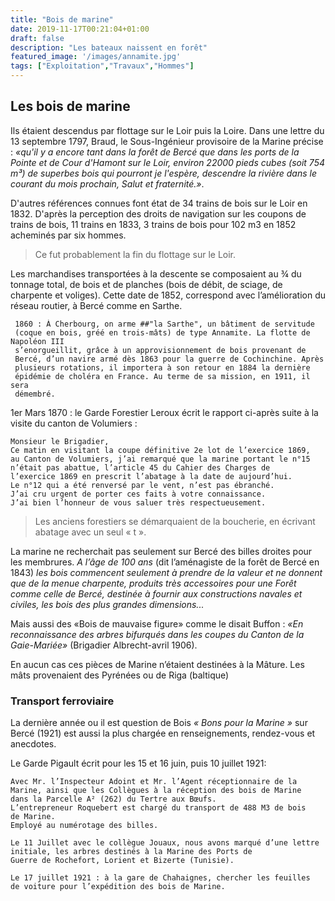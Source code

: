 ```yaml
---
title: "Bois de marine"
date: 2019-11-17T00:21:04+01:00
draft: false
description: "Les bateaux naissent en forêt"
featured_image: '/images/annamite.jpg'
tags: ["Exploitation","Travaux","Hommes"]
---
```


## Les bois de marine

Ils étaient descendus par flottage sur le Loir puis la Loire.
Dans une lettre du 13 septembre 1797, Braud, le Sous-Ingénieur provisoire de la Marine précise :
*«qu'il y a encore tant dans la forêt de Bercé que dans les ports de la Pointe et de Cour d'Hamont sur le Loir,
environ 22000 pieds cubes (soit 754 m³) de superbes bois qui pourront je l'espère, descendre la rivière dans
le courant du mois prochain, Salut et fraternité.»*.

D'autres références connues font état de 34 trains de bois sur le Loir en 1832.
D'après la perception des droits de navigation sur les coupons de trains de bois, 11 trains en 1833, 
3 trains de bois pour 102 m3 en 1852 acheminés par six hommes.
 
> Ce fut probablement la fin du flottage sur le Loir.

Les marchandises transportées à la descente se composaient au ¾ du tonnage total, de bois et de planches
(bois de débit, de sciage, de charpente et voliges).
Cette date de 1852, correspond avec l’amélioration du réseau routier, à Bercé comme en Sarthe.

     1860 : À Cherbourg, on arme ##"la Sarthe", un bâtiment de servitude
     (coque en bois, gréé en trois-mâts) de type Annamite. La flotte de Napoléon III
     s’enorgueillit, grâce à un approvisionnement de bois provenant de
     Bercé, d’un navire armé dès 1863 pour la guerre de Cochinchine. Après
     plusieurs rotations, il importera à son retour en 1884 la dernière
     épidémie de choléra en France. Au terme de sa mission, en 1911, il sera
     démembré.


1er Mars 1870 : le Garde Forestier Leroux écrit le rapport ci-après suite à la visite du canton de Volumiers :

    Monsieur le Brigadier,
    Ce matin en visitant la coupe définitive 2e lot de l’exercice 1869,
    au Canton de Volumiers, j’ai remarqué que la marine portant le n°15
    n’était pas abattue, l’article 45 du Cahier des Charges de
    l’exercice 1869 en prescrit l’abatage à la date de aujourd’hui.
    Le n°12 qui a été renversé par le vent, n’est pas ébranché.
    J’ai cru urgent de porter ces faits à votre connaissance.
    J’ai bien l’honneur de vous saluer très respectueusement.

> Les anciens forestiers se démarquaient de la boucherie, en écrivant abatage avec un seul « t ».

La marine ne recherchait pas seulement sur Bercé des billes droites pour les membrures.
*A l’âge de 100 ans* (dit l’aménagiste de la forêt de Bercé en 1843) *les bois commencent seulement 
à prendre de la valeur et ne donnent que de la menue charpente, produits très accessoires pour une 
Forêt comme celle de Bercé, destinée à fournir aux constructions navales et civiles, les bois des plus 
grandes dimensions...*

Mais aussi des «Bois de mauvaise figure» comme le disait Buffon :
*«En reconnaissance des arbres bifurqués dans les coupes du Canton de la Gaie-Mariée»* 
(Brigadier Albrecht-avril 1906).

En aucun cas ces pièces de Marine n’étaient destinées à la Mâture.
Les mâts provenaient des Pyrénées ou de Riga (baltique)
     

### Transport ferroviaire

La dernière année ou il est question de Bois *« Bons pour la Marine »* sur Bercé (1921) est aussi
la plus chargée en renseignements, rendez-vous et anecdotes.

Le Garde Pigault écrit pour les 15 et 16 juin, puis 10 juillet 1921:

    Avec Mr. l’Inspecteur Adoint et Mr. l’Agent réceptionnaire de la
    Marine, ainsi que les Collègues à la réception des bois de Marine
    dans la Parcelle A² (262) du Tertre aux Bœufs.
    L’entrepreneur Roquebert est chargé du transport de 488 M3 de bois
    de Marine.
    Employé au numérotage des billes.

    Le 11 Juillet avec le collègue Jouaux, nous avons marqué d’une lettre
    initiale, les arbres destinés à la Marine des Ports de
    Guerre de Rochefort, Lorient et Bizerte (Tunisie).

    Le 17 juillet 1921 : à la gare de Chahaignes, chercher les feuilles
    de voiture pour l’expédition des bois de Marine.
